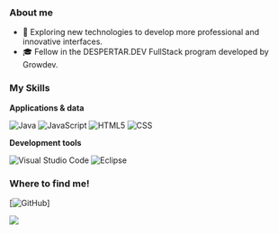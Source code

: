 

<h3>About me</h3>

- 🤔 Exploring new technologies to develop more professional and innovative interfaces.
- 🎓 Fellow in the DESPERTAR.DEV FullStack program developed by Growdev.

<h3>My Skills</h3>

**Applications & data**

![Java](https://img.shields.io/badge/-Java-333333?style=flat&logo=Java&logoColor=007396)
![JavaScript](https://img.shields.io/badge/-JavaScript-333333?style=flat&logo=javascript)
![HTML5](https://img.shields.io/badge/-HTML5-333333?style=flat&logo=HTML5)
![CSS](https://img.shields.io/badge/-CSS-333333?style=flat&logo=CSS3&logoColor=1572B6)

**Development tools**

![Visual Studio Code](https://img.shields.io/badge/-Visual%20Studio%20Code-333333?style=flat&logo=visual-studio-code&logoColor=007ACC)
![Eclipse](https://img.shields.io/badge/-Eclipse-333333?style=flat&logo=eclipse-ide&logoColor=2C2255)


<h3>Where to find me!</h3>

[![GitHub](https://github.com/alvesmarcola)]

  <p align="left">
  
  <a href="https://api.whatsapp.com/send?phone=5554997053527" alt="WhatsApp">
  <img src="https://img.shields.io/badge/-WhatsApp-25d366?style=flat-square&labelColor=25d366&logo=whatsapp&logoColor=white&link=https://api.whatsapp.com/send?phone=5554997053527"/></a>
</p>
